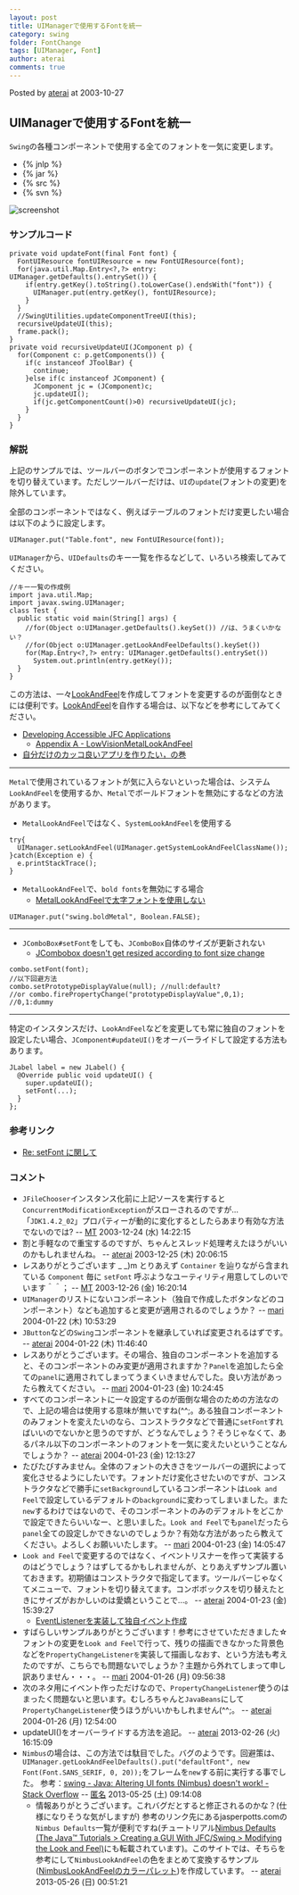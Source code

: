 ```yaml
---
layout: post
title: UIManagerで使用するFontを統一
category: swing
folder: FontChange
tags: [UIManager, Font]
author: aterai
comments: true
---
```


Posted by [aterai](http://terai.xrea.jp/aterai.html) at 2003-10-27

## UIManagerで使用するFontを統一
`Swing`の各種コンポーネントで使用する全てのフォントを一気に変更します。

- {% jnlp %}
- {% jar %}
- {% src %}
- {% svn %}

<!-- dummy comment line for breaking list -->

![screenshot](https://lh4.googleusercontent.com/_9Z4BYR88imo/TQTNJ5XQrjI/AAAAAAAAAaU/lvxCohYLmBI/s800/FontChange.png)

### サンプルコード
<pre class="prettyprint"><code>private void updateFont(final Font font) {
  FontUIResource fontUIResource = new FontUIResource(font);
  for(java.util.Map.Entry&lt;?,?&gt; entry: UIManager.getDefaults().entrySet()) {
    if(entry.getKey().toString().toLowerCase().endsWith("font")) {
      UIManager.put(entry.getKey(), fontUIResource);
    }
  }
  //SwingUtilities.updateComponentTreeUI(this);
  recursiveUpdateUI(this);
  frame.pack();
}
private void recursiveUpdateUI(JComponent p) {
  for(Component c: p.getComponents()) {
    if(c instanceof JToolBar) {
      continue;
    }else if(c instanceof JComponent) {
      JComponent jc = (JComponent)c;
      jc.updateUI();
      if(jc.getComponentCount()&gt;0) recursiveUpdateUI(jc);
    }
  }
}
</code></pre>

### 解説
上記のサンプルでは、ツールバーのボタンでコンポーネントが使用するフォントを切り替えています。ただしツールバーだけは、`UI`の`update`(フォントの変更)を除外しています。

全部のコンポーネントではなく、例えばテーブルのフォントだけ変更したい場合は以下のように設定します。

<pre class="prettyprint"><code>UIManager.put("Table.font", new FontUIResource(font));
</code></pre>

`UIManager`から、`UIDefaults`のキー一覧を作るなどして、いろいろ検索してみてください。

<pre class="prettyprint"><code>//キー一覧の作成例
import java.util.Map;
import javax.swing.UIManager;
class Test {
  public static void main(String[] args) {
    //for(Object o:UIManager.getDefaults().keySet()) //は、うまくいかない？
    //for(Object o:UIManager.getLookAndFeelDefaults().keySet())
    for(Map.Entry&lt;?,?&gt; entry: UIManager.getDefaults().entrySet())
      System.out.println(entry.getKey());
  }
}
</code></pre>

この方法は、一々[LookAndFeel](http://java.sun.com/products/jlf/ed2/book/HIG.Glossary.html#51529)を作成してフォントを変更するのが面倒なときには便利です。[LookAndFeel](http://java.sun.com/products/jlf/ed2/book/HIG.Glossary.html#51529)を自作する場合は、以下などを参考にしてみてください。

- [Developing Accessible JFC Applications](http://www.sun.com/access/developers/developing-accessible-apps/)
    - [Appendix A - LowVisionMetalLookAndFeel](http://www.sun.com/access/developers/developing-accessible-apps/appendix.html)
- [自分だけのカッコ良いアプリを作りたい，の巻](http://www2u.biglobe.ne.jp/~kaduhiko/java_09.html)

<!-- dummy comment line for breaking list -->

- - - -
`Metal`で使用されているフォントが気に入らないといった場合は、システム`LookAndFeel`を使用するか、`Metal`でボールドフォントを無効にするなどの方法があります。

- `MetalLookAndFeel`ではなく、`SystemLookAndFeel`を使用する

<!-- dummy comment line for breaking list -->

<pre class="prettyprint"><code>try{
  UIManager.setLookAndFeel(UIManager.getSystemLookAndFeelClassName());
}catch(Exception e) {
  e.printStackTrace();
}
</code></pre>

- `MetalLookAndFeel`で、`bold fonts`を無効にする場合
    - [MetalLookAndFeelで太字フォントを使用しない](http://terai.xrea.jp/Swing/BoldMetal.html)

<!-- dummy comment line for breaking list -->

<pre class="prettyprint"><code>UIManager.put("swing.boldMetal", Boolean.FALSE);
</code></pre>

- - - -
- `JComboBox#setFont`をしても、`JComboBox`自体のサイズが更新されない
    - [JCombobox doesn't get resized according to font size change](http://bugs.sun.com/bugdatabase/view_bug.do?bug_id=5006246)

<!-- dummy comment line for breaking list -->

<pre class="prettyprint"><code>combo.setFont(font);
//以下回避方法
combo.setPrototypeDisplayValue(null); //null:default?
//or combo.firePropertyChange("prototypeDisplayValue",0,1); //0,1:dummy
</code></pre>

- - - -
特定のインスタンスだけ、`LookAndFeel`などを変更しても常に独自のフォントを設定したい場合、`JComponent#updateUI()`をオーバーライドして設定する方法もあります。

<pre class="prettyprint"><code>JLabel label = new JLabel() {
  @Override public void updateUI() {
    super.updateUI();
    setFont(...);
  }
};
</code></pre>

### 参考リンク
- [Re: setFont に関して](http://java-house.jp/ml/archive/j-h-b/049474.html)

<!-- dummy comment line for breaking list -->

### コメント
- `JFileChooser`インスタンス化前に上記ソースを実行すると `ConcurrentModificationException`がスローされるのですが... 「`JDK1.4.2_02`」プロパティーが動的に変化するとしたらあまり有効な方法でないのでは? -- [MT](http://terai.xrea.jp/MT.html) 2003-12-24 (水) 14:22:15
- 割と手軽なので重宝するのですが、ちゃんとスレッド処理考えたほうがいいのかもしれませんね。 -- [aterai](http://terai.xrea.jp/aterai.html) 2003-12-25 (木) 20:06:15
- レスありがとうございます _ _)m とりあえず `Container` を辿りながら含まれている `Component` 毎に `setFont` 呼ぶようなユーティリティ用意してしのいでいます＾＾； -- [MT](http://terai.xrea.jp/MT.html) 2003-12-26 (金) 16:20:14
- `UIManager`のリストにないコンポーネント（独自で作成したボタンなどのコンポーネント）なども追加すると変更が適用されるのでしょうか？ -- [mari](http://terai.xrea.jp/mari.html) 2004-01-22 (木) 10:53:29
- `JButton`などの`Swing`コンポーネントを継承していれば変更されるはずです。 -- [aterai](http://terai.xrea.jp/aterai.html) 2004-01-22 (木) 11:46:40
- レスありがとうございます。その場合、独自のコンポーネントを追加すると、そのコンポーネントのみ変更が適用されますか？`Panel`を追加したら全ての`panel`に適用されてしまってうまくいきませんでした。良い方法があったら教えてください。 -- [mari](http://terai.xrea.jp/mari.html) 2004-01-23 (金) 10:24:45
- すべてのコンポーネントに一々設定するのが面倒な場合のための方法なので、上記の場合は使用する意味が無いですね(^^;。ある独自コンポーネントのみフォントを変えたいのなら、コンストラクタなどで普通に`setFont`すればいいのでないかと思うのですが、どうなんでしょう？そうじゃなくて、あるパネル以下のコンポーネントのフォントを一気に変えたいということなんでしょうか？ -- [aterai](http://terai.xrea.jp/aterai.html) 2004-01-23 (金) 12:13:27
- たびたびすみません。全体のフォントの大きさをツールバーの選択によって変化させるようにしたいです。フォントだけ変化させたいのですが、コンストラクタなどで勝手に`setBackground`しているコンポーネントは`Look and Feel`で設定しているデフォルトの`background`に変わってしまいました。また`new`するわけではないので、そのコンポーネントのみのデフォルトをどこかで設定できたらいいなー、と思いました。`Look and Feel`でも`panel`だったら`panel`全ての設定しかできないのでしょうか？有効な方法があったら教えてください。よろしくお願いいたします。 -- [mari](http://terai.xrea.jp/mari.html) 2004-01-23 (金) 14:05:47
- `Look and Feel`で変更するのではなく、イベントリスナーを作って実装するのはどうでしょう？はずしてるかもしれませんが、とりあえずサンプル置いておきます。初期値はコンストラクタで指定してます。ツールバーじゃなくてメニューで、フォントを切り替えてます。コンボボックスを切り替えたときにサイズがおかしいのは愛嬌ということで…。 -- [aterai](http://terai.xrea.jp/aterai.html) 2004-01-23 (金) 15:39:27
    - [EventListenerを実装して独自イベント作成](http://terai.xrea.jp/Swing/EventListener.html)
- すばらしいサンプルありがとうございます！参考にさせていただきました☆フォントの変更を`Look and Feel`で行って、残りの描画できなかった背景色などを`PropertyChangeListenerを`実装して描画しなおす、という方法も考えたのですが、こちらでも問題ないでしょうか？主題から外れてしまって申し訳ありません・・・。 -- [mari](http://terai.xrea.jp/mari.html) 2004-01-26 (月) 09:56:38
- 次のネタ用にイベント作っただけなので、`PropertyChangeListener`使うのはまったく問題ないと思います。むしろちゃんと`JavaBeans`にして`PropertyChangeListener`使うほうがいいかもしれません(^^;。 -- [aterai](http://terai.xrea.jp/aterai.html) 2004-01-26 (月) 12:54:00
- updateUI()をオーバーライドする方法を追記。 -- [aterai](http://terai.xrea.jp/aterai.html) 2013-02-26 (火) 16:15:09
- `Nimbus`の場合は、この方法では駄目でした。バグのようです。回避策は、`UIManager.getLookAndFeelDefaults().put("defaultFont", new Font(Font.SANS_SERIF, 0, 20));`をフレームを`new`する前に実行する事でした。 参考：[swing - Java: Altering UI fonts (Nimbus) doesn't work! - Stack Overflow](http://stackoverflow.com/questions/949353/java-altering-ui-fonts-nimbus-doesnt-work) -- [匿名](http://terai.xrea.jp/匿名.html) 2013-05-25 (土) 09:14:08
    - 情報ありがとうございます。これバグだとすると修正されるのかな？(仕様になりそうな気がしますが) 参考のリンク先にあるjasperpotts.comの`Nimbus Defaults`一覧が便利ですね(チュートリアル[Nimbus Defaults (The Java™ Tutorials > Creating a GUI With JFC/Swing > Modifying the Look and Feel)](http://docs.oracle.com/javase/tutorial/uiswing/lookandfeel/_nimbusDefaults.html)にも転載されています)。このサイトでは、そちらを参考にして`NimbusLookAndFeel`の色をまとめて変換するサンプル([NimbusLookAndFeelのカラーパレット](http://terai.xrea.jp/Swing/NimbusColorPalette.html))を作成しています。 -- [aterai](http://terai.xrea.jp/aterai.html) 2013-05-26 (日) 00:51:21

<!-- dummy comment line for breaking list -->

